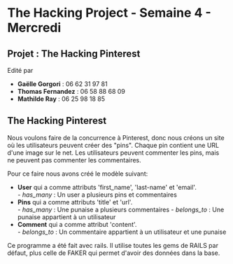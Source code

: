 <h1>The Hacking Project - Semaine 4 - Mercredi</h1>

<h2>Projet : The Hacking Pinterest</h2>

<p>Edité par 
	<ul>
		<li><strong>Gaëlle Gorgori</strong> : 06 62 31 97 81</li>
		<li><strong>Thomas Fernandez</strong> : 06 58 88 68 09</li>
		<li><strong>Mathilde Ray</strong> : 06 25 98 18 85</li>
		</ul></p>
		
<h2> The Hacking Pinterest</h2>
<p>Nous voulons faire de la concurrence à Pinterest, donc nous créons un site où les utilisateurs peuvent créer des "pins". Chaque pin contient une URL d'une image sur le net. Les utilisateurs peuvent commenter les pins, mais ne peuvent pas commenter les commentaires.</p>
<p> Pour ce faire nous avons créé le modèle suivant: 
	<ul>
		<li> <strong>User</strong> qui a comme attributs 'first_name', 'last-name' et 'email'.<br/>
			- <em>has_many</em> : Un user a plusieurs pins et commentaires </li>
		<li> <strong>Pins</strong> qui a comme attributs 'title' et 'url'.<br/>
			- <em>has_many</em> : Une punaise a plusieurs commentaires
			- <em>belongs_to</em> : Une punaise appartient à un utilisateur</li>
		<li> <strong>Comment</strong> qui a comme attribut 'content'.<br/>
			- <em>belongs_to</em> : Un commentaire appartient à un utilisateur et une punaise</li>
		</ul></p>

<p>Ce programme a été fait avec rails.
Il utilise toutes les gems de RAILS par défaut, plus celle de FAKER qui permet d'avoir des données dans la base.</p>
